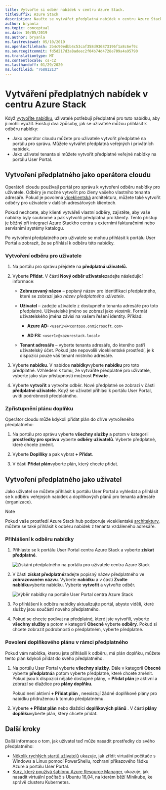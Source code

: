 ```yaml
---
title: Vytvořte si odběr nabídek v centru Azure Stack.
titleSuffix: Azure Stack
description: Naučte se vytvářet předplatná nabídek v centru Azure Stack.
author: bryanla
ms.topic: conceptual
ms.date: 10/05/2019
ms.author: bryanla
ms.lastreviewed: 05/10/2019
ms.openlocfilehash: 2b4c90edbb4c53caf358d936873196f1a8c6ef9c
ms.sourcegitcommit: fd5d217d3a8adeec2f04b74d4728e709a4a95790
ms.translationtype: MT
ms.contentlocale: cs-CZ
ms.lasthandoff: 01/29/2020
ms.locfileid: "76881213"
---
```

# <a name="create-subscriptions-to-offers-in-azure-stack-hub"></a>Vytváření předplatných nabídek v centru Azure Stack

Když [vytvoříte nabídku](azure-stack-create-offer.md), uživatelé potřebují předplatné pro tuto nabídku, aby ji mohli využít. Existují dva způsoby, jak se uživatelé můžou přihlásit k odběru nabídky:

- Jako operátor cloudu můžete pro uživatele vytvořit předplatné na portálu pro správu. Můžete vytvářet předplatná veřejných i privátních nabídek.
- Jako uživatel tenanta si můžete vytvořit předplatné veřejné nabídky na portálu User Portal.  

## <a name="create-a-subscription-as-a-cloud-operator"></a>Vytvoření předplatného jako operátora cloudu

Operátoři cloudu používají portál pro správu k vytvoření odběru nabídky pro uživatele. Odběry je možné vytvořit pro členy vašeho vlastního tenanta adresáře. Pokud je povolená [víceklientská](azure-stack-enable-multitenancy.md) architektura, můžete také vytvořit odběry pro uživatele v dalších adresářových klientech.

Pokud nechcete, aby klienti vytvářeli vlastní odběry, zajistěte, aby vaše nabídky byly soukromé a pak vytvořili předplatná pro klienty. Tento přístup je běžný při integraci Azure Stackho centra s externími fakturačními nebo servisními systémy katalogu.

Po vytvoření předplatného pro uživatele se mohou přihlásit k portálu User Portal a zobrazit, že se přihlásí k odběru této nabídky.  

### <a name="to-create-a-subscription-for-a-user"></a>Vytvoření odběru pro uživatele

1. Na portálu pro správu přejdete na **předplatná uživatelů.**
2. Vyberte **Přidat**. V části **Nový odběr uživatele**zadejte následující informace:  

   - **Zobrazovaný název** – popisný název pro identifikaci předplatného, které se zobrazí jako *název předplatného uživatele*.
   - **Uživatel** – zadejte uživatele z dostupného tenanta adresáře pro toto předplatné. Uživatelské jméno se zobrazí jako *vlastník*.  Formát uživatelského jména závisí na vašem řešení identity. Příklad:

     - **Azure AD:** `<user1>@<contoso.onmicrosoft.com>`

     - **AD FS:** `<user1>@<azurestack.local>`

   - **Tenant adresáře** – vyberte tenanta adresáře, do kterého patří uživatelský účet. Pokud jste nepovolili víceklientské prostředí, je k dispozici pouze váš tenant místního adresáře.

3. Vyberte **nabídku**. V nabídce **nabídky**vyberte **nabídku** pro toto předplatné. Vzhledem k tomu, že vytváříte předplatné pro uživatele, vyberte jako stav přístupnosti možnost **Private** .

4. Vyberte **vytvořit** a vytvořte odběr. Nové předplatné se zobrazí v části **předplatné uživatele**. Když se uživatel přihlásí k portálu User Portal, uvidí podrobnosti předplatného.

### <a name="to-make-an-add-on-plan-available"></a>Zpřístupnění plánu doplňku

Operátor cloudu může kdykoli přidat plán do dříve vytvořeného předplatného:

1. Na portálu pro správu vyberte **všechny služby** a potom v kategorii **prostředky pro správu** vyberte **odběry uživatelů**. Vyberte předplatné, které chcete změnit.

2. Vyberte **Doplňky** a pak vybrat **+ Přidat**.  

3. V části **Přidat plán**vyberte plán, který chcete přidat.

## <a name="create-a-subscription-as-a-user"></a>Vytvoření předplatného jako uživatel

Jako uživatel se můžete přihlásit k portálu User Portal a vyhledat a přihlásit se k odběru veřejných nabídek a doplňkových plánů pro tenanta adresáře (organizace).

>[!NOTE]
>Pokud vaše prostředí Azure Stack hub podporuje víceklientské [architektury](azure-stack-enable-multitenancy.md), můžete se také přihlásit k odběru nabídek z tenanta vzdáleného adresáře.

### <a name="to-subscribe-to-an-offer"></a>Přihlášení k odběru nabídky

1. Přihlaste se k portálu User Portal centra Azure Stack a vyberte **získat předplatné**.

   ![Získání předplatného na portálu pro uživatele centra Azure Stack](media/azure-stack-subscribe-plan-provision-vm/image01.png)
  
2. V části **získat předplatné**zadejte popisný název předplatného ve **zobrazovaném názvu**. Vyberte **nabídku** a v části **Zvolte nabídku**vyberte nabídku. Vyberte **vytvořit** a vytvořte odběr.

   ![Výběr nabídky na portále User Portal centra Azure Stack](media/azure-stack-subscribe-plan-provision-vm/image02.png)
  
3. Po přihlášení k odběru nabídky aktualizujte portál, abyste viděli, které služby jsou součástí nového předplatného.

4. Pokud se chcete podívat na předplatné, které jste vytvořili, vyberte **všechny služby** a potom v kategorii **Obecné** vyberte **odběry**. Pokud si chcete zobrazit podrobnosti o předplatném, vyberte předplatné.  

### <a name="to-enable-an-add-on-plan-in-your-subscription"></a>Povolení doplňkového plánu v rámci předplatného

Pokud vám nabídka, kterou jste přihlásili k odběru, má plán doplňku, můžete tento plán kdykoli přidat do svého předplatného.  

1. Na portálu User Portal vyberte **všechny služby**. Dále v kategorii **Obecné** vyberte **předplatná**a potom vyberte předplatné, které chcete změnit. Pokud jsou k dispozici nějaké dostupné plány, **+ Přidat plán** je aktivní a zobrazí se dlaždice pro **plány doplňku**.

   Pokud není aktivní **+ Přidat plán** , neexistují žádné doplňkové plány pro nabídku přidruženou k tomuto předplatnému.

1. Vyberte **+ Přidat plán** nebo dlaždici **doplňkových plánů** . V části **plány doplňku**vyberte plán, který chcete přidat.

## <a name="next-steps"></a>Další kroky

Další informace o tom, jak uživatel teď může nasadit prostředky do svého předplatného:

- [Několik rychlých startů uživatelů](../user/azure-stack-quick-windows-portal.md) ukazuje, jak zřídit virtuální počítače s Windows a Linux pomocí PowerShellu, rozhraní příkazového řádku Azure a portálu User Portal.
- [Kurz, který používá šablonu Azure Resource Manager,](../user/azure-stack-create-vm-template.md) ukazuje, jak nasadit virtuální počítač s Ubuntu 16,04, na kterém běží Minikube, ke správě clusteru Kubernetes.
